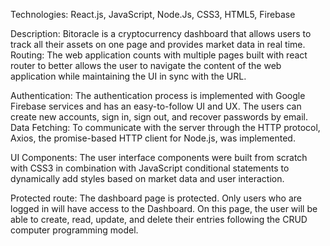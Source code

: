 Technologies: React.js, JavaScript, Node.Js, CSS3, HTML5, Firebase

Description: Bitoracle is a cryptocurrency dashboard that allows users to 
track all their assets on one page and provides market data in real time.
Routing: The web application counts with multiple pages built with react 
router to better allows the user to navigate the content of the web 
application while maintaining the UI in sync with the URL.

Authentication: The authentication process is implemented with Google 
Firebase services and has an easy-to-follow UI and UX. The users can 
create new accounts, sign in, sign out, and recover passwords by email.
Data Fetching: To communicate with the server through the HTTP protocol, 
Axios, the promise-based HTTP client for Node.js, was implemented.

UI Components: The user interface components were built from scratch 
with CSS3 in combination with JavaScript conditional statements to 
dynamically add styles based on market data and user interaction.

Protected route: The dashboard page is protected. Only users who are 
logged in will have access to the Dashboard. On this page, the user will 
be able to create, read, update, and delete their entries following the 
CRUD computer programming model.
